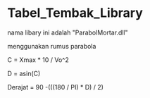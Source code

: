 # Tabel_Tembak_Library

nama libary ini adalah "ParabolMortar.dll"

menggunakan rumus parabola

C = Xmax * 10 / Vo^2

D = asin(C)

Derajat = 90 -(((180 / PI) * D) / 2)
